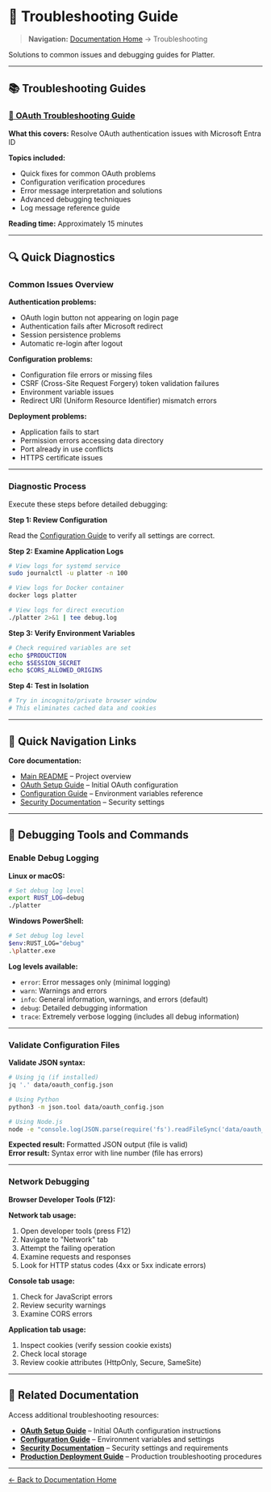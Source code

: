 # 🔧 Troubleshooting Guide

> **Navigation:** [Documentation Home](../README.md) → Troubleshooting

Solutions to common issues and debugging guides for Platter.

---

## 📚 Troubleshooting Guides

### [🔐 OAuth Troubleshooting Guide](oauth.md)

**What this covers:** Resolve OAuth authentication issues with Microsoft Entra ID

**Topics included:**
- Quick fixes for common OAuth problems
- Configuration verification procedures
- Error message interpretation and solutions
- Advanced debugging techniques
- Log message reference guide

**Reading time:** Approximately 15 minutes

---

## 🔍 Quick Diagnostics

### Common Issues Overview

**Authentication problems:**
- OAuth login button not appearing on login page
- Authentication fails after Microsoft redirect
- Session persistence problems
- Automatic re-login after logout

**Configuration problems:**
- Configuration file errors or missing files
- CSRF (Cross-Site Request Forgery) token validation failures
- Environment variable issues
- Redirect URI (Uniform Resource Identifier) mismatch errors

**Deployment problems:**
- Application fails to start
- Permission errors accessing data directory
- Port already in use conflicts
- HTTPS certificate issues

---

### Diagnostic Process

Execute these steps before detailed debugging:

**Step 1: Review Configuration**

Read the [Configuration Guide](../guides/configuration.md) to verify all settings are correct.

**Step 2: Examine Application Logs**

```bash
# View logs for systemd service
sudo journalctl -u platter -n 100

# View logs for Docker container
docker logs platter

# View logs for direct execution
./platter 2>&1 | tee debug.log
```

**Step 3: Verify Environment Variables**

```bash
# Check required variables are set
echo $PRODUCTION
echo $SESSION_SECRET
echo $CORS_ALLOWED_ORIGINS
```

**Step 4: Test in Isolation**

```bash
# Try in incognito/private browser window
# This eliminates cached data and cookies
```

---

## 🎯 Quick Navigation Links

**Core documentation:**
- [Main README](../../README.md) – Project overview
- [OAuth Setup Guide](../guides/oauth-setup.md) – Initial OAuth configuration
- [Configuration Guide](../guides/configuration.md) – Environment variables reference
- [Security Documentation](../architecture/security.md) – Security settings

---

## 🔧 Debugging Tools and Commands

### Enable Debug Logging

**Linux or macOS:**
```bash
# Set debug log level
export RUST_LOG=debug
./platter
```

**Windows PowerShell:**
```bash
# Set debug log level
$env:RUST_LOG="debug"
.\platter.exe
```

**Log levels available:**
- `error`: Error messages only (minimal logging)
- `warn`: Warnings and errors
- `info`: General information, warnings, and errors (default)
- `debug`: Detailed debugging information
- `trace`: Extremely verbose logging (includes all debug information)

---

### Validate Configuration Files

**Validate JSON syntax:**

```bash
# Using jq (if installed)
jq '.' data/oauth_config.json

# Using Python
python3 -m json.tool data/oauth_config.json

# Using Node.js
node -e "console.log(JSON.parse(require('fs').readFileSync('data/oauth_config.json')))"
```

**Expected result:** Formatted JSON output (file is valid)  
**Error result:** Syntax error with line number (file has errors)

---

### Network Debugging

**Browser Developer Tools (F12):**

**Network tab usage:**
1. Open developer tools (press F12)
2. Navigate to "Network" tab
3. Attempt the failing operation
4. Examine requests and responses
5. Look for HTTP status codes (4xx or 5xx indicate errors)

**Console tab usage:**
1. Check for JavaScript errors
2. Review security warnings
3. Examine CORS errors

**Application tab usage:**
1. Inspect cookies (verify session cookie exists)
2. Check local storage
3. Review cookie attributes (HttpOnly, Secure, SameSite)

---

## 📖 Related Documentation

Access additional troubleshooting resources:

- **[OAuth Setup Guide](../guides/oauth-setup.md)** – Initial OAuth configuration instructions
- **[Configuration Guide](../guides/configuration.md)** – Environment variables and settings
- **[Security Documentation](../architecture/security.md)** – Security settings and requirements
- **[Production Deployment Guide](../deployment/production.md)** – Production troubleshooting procedures

---

[← Back to Documentation Home](../README.md)